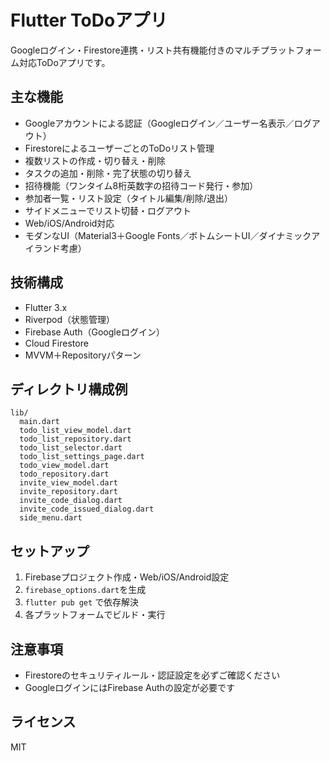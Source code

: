 # Flutter ToDoアプリ

Googleログイン・Firestore連携・リスト共有機能付きのマルチプラットフォーム対応ToDoアプリです。

## 主な機能
- Googleアカウントによる認証（Googleログイン／ユーザー名表示／ログアウト）
- FirestoreによるユーザーごとのToDoリスト管理
- 複数リストの作成・切り替え・削除
- タスクの追加・削除・完了状態の切り替え
- 招待機能（ワンタイム8桁英数字の招待コード発行・参加）
- 参加者一覧・リスト設定（タイトル編集/削除/退出）
- サイドメニューでリスト切替・ログアウト
- Web/iOS/Android対応
- モダンなUI（Material3＋Google Fonts／ボトムシートUI／ダイナミックアイランド考慮）

## 技術構成
- Flutter 3.x
- Riverpod（状態管理）
- Firebase Auth（Googleログイン）
- Cloud Firestore
- MVVM＋Repositoryパターン

## ディレクトリ構成例
```
lib/
  main.dart
  todo_list_view_model.dart
  todo_list_repository.dart
  todo_list_selector.dart
  todo_list_settings_page.dart
  todo_view_model.dart
  todo_repository.dart
  invite_view_model.dart
  invite_repository.dart
  invite_code_dialog.dart
  invite_code_issued_dialog.dart
  side_menu.dart
```

## セットアップ
1. Firebaseプロジェクト作成・Web/iOS/Android設定
2. `firebase_options.dart`を生成
3. `flutter pub get` で依存解決
4. 各プラットフォームでビルド・実行

## 注意事項
- Firestoreのセキュリティルール・認証設定を必ずご確認ください
- GoogleログインにはFirebase Authの設定が必要です

## ライセンス
MIT
